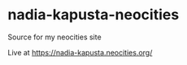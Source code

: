 # nadia-kapusta-neocities

Source for my neocities site

Live at https://nadia-kapusta.neocities.org/